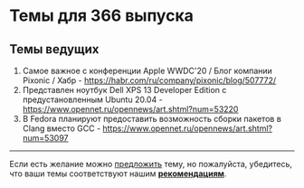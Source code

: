 # Темы для 366 выпуска

## Темы ведущих

1. Самое важное с конференции Apple WWDC'20 / Блог компании Pixonic / Хабр - https://habr.com/ru/company/pixonic/blog/507772/
1. Представлен ноутбук Dell XPS 13 Developer Edition с предустановленным Ubuntu 20.04 - https://www.opennet.ru/opennews/art.shtml?num=53220
1. В Fedora планируют предоставить возможность сборки пакетов в Clang вместо GCC - https://www.opennet.ru/opennews/art.shtml?num=53097

---

Если есть желание можно [предложить](themes_from_listeners.md) тему, но пожалуйста, убедитесь, что ваши темы соответствуют нашим **[рекомендациям](Recommendations_for_the_proposed_topics.md)**.

